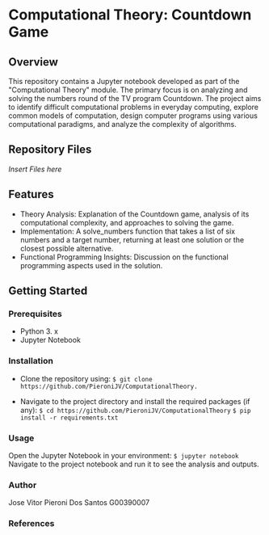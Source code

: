 # Computational Theory: Countdown Game 

## Overview
This repository contains a Jupyter notebook developed as part of the "Computational Theory" module. The primary focus is on analyzing and solving the numbers round of the TV program Countdown. The project aims to identify difficult computational problems in everyday computing, explore common models of computation, design computer programs using various computational paradigms, and analyze the complexity of algorithms.

## Repository Files

*Insert Files here*

## Features

- Theory Analysis: Explanation of the Countdown game, analysis of its computational complexity, and approaches to solving the game.
- Implementation: A solve_numbers function that takes a list of six numbers and a target number, returning at least one solution or the closest possible alternative.
- Functional Programming Insights: Discussion on the functional programming aspects used in the solution.

## Getting Started
### Prerequisites
- Python 3. x
- Jupyter Notebook

### Installation
- Clone the repository using:
`$ git clone https://github.com/PieroniJV/ComputationalTheory.`

- Navigate to the project directory and install the required packages (if any):
`$ cd https://github.com/PieroniJV/ComputationalTheory`
`$ pip install -r requirements.txt`


### Usage
Open the Jupyter Notebook in your environment:
`$ jupyter notebook`
Navigate to the project notebook and run it to see the analysis and outputs.

### Author
Jose Vitor Pieroni Dos Santos
G00390007

### References
